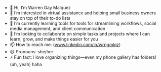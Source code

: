 - 👋 Hi, I’m Warren Gay Malquez
- 👀 I’m interested in virtual assistance and helping small business owners stay on top of their to-do lists
- 🌱 I’m currently learning tools for tools for streamlining workflows, social media management, and client communication
- 💞️ I’m looking to collaborate on simple tasks and projects where I can learn, grow, and make things easier for you
- 📫 How to reach me: (www.linkedin.com/in/wrngmlqz)
- 😄 Pronouns: she/her
- ⚡ Fun fact: I love organizing things—even my phone gallery has folders! (uh, yeah) haha



<!---
bmalquez/bmalquez is a ✨ special ✨ repository because its `README.md` (this file) appears on your GitHub profile.
You can click the Preview link to take a look at your changes.
--->
